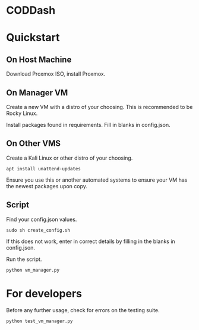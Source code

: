 # CODDash
# Quickstart

## On Host Machine
Download Proxmox ISO, install Proxmox.

## On Manager VM
Create a new VM with a distro of your choosing. This is recommended to be Rocky Linux.

Install packages found in requirements.
Fill in blanks in config.json.

## On Other VMS
Create a Kali Linux or other distro of your choosing. 

```
apt install unattend-updates
```

Ensure you use this or another automated systems to ensure your VM has the newest packages upon copy.

## Script

Find your config.json values.

```
sudo sh create_config.sh
```

If this does not work, enter in correct details by filling in the blanks in config.json.

Run the script.
```
python vm_manager.py
```

# For developers

Before any further usage, check for errors on the testing suite.

```
python test_vm_manager.py
```
